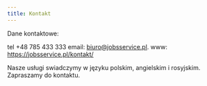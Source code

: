 ```yaml
---
title: Kontakt
---
```


Dane kontaktowe:

 tel  +48 785 433 333 
 email: biuro@jobsservice.pl. 
 www: https://jobsservice.pl/kontakt/

 Nasze usługi swiadczymy w języku polskim, angielskim i rosyjskim. Zapraszamy do kontaktu.